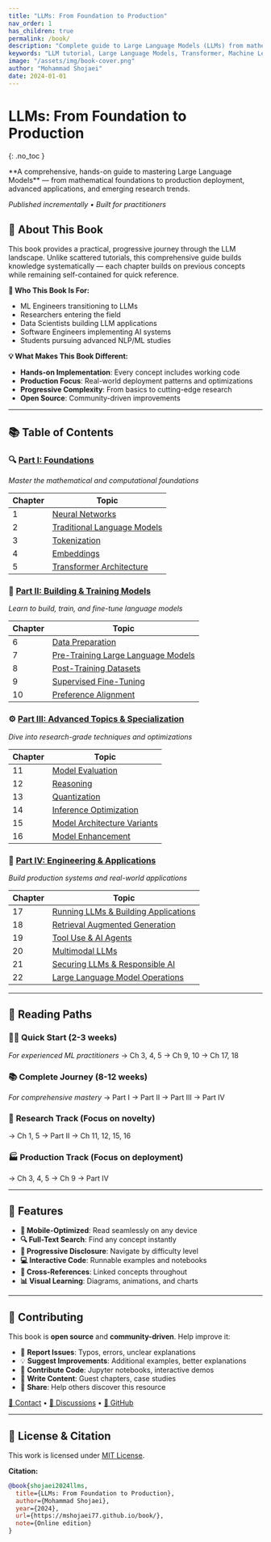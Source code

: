 ```yaml
---
title: "LLMs: From Foundation to Production"
nav_order: 1
has_children: true
permalink: /book/
description: "Complete guide to Large Language Models (LLMs) from mathematical foundations to production deployment. Learn transformers, fine-tuning, RAG, and MLOps with hands-on code examples."
keywords: "LLM tutorial, Large Language Models, Transformer, Machine Learning, AI book, Deep Learning, Production ML, Fine-tuning, RAG"
image: "/assets/img/book-cover.png"
author: "Mohammad Shojaei"
date: 2024-01-01
---
```


# LLMs: From Foundation to Production
{: .no_toc }

<div class="code-example" markdown="1">
**A comprehensive, hands-on guide to mastering Large Language Models** — from mathematical foundations to production deployment, advanced applications, and emerging research trends.

*Published incrementally • Built for practitioners*
</div>

## 📖 About This Book

This book provides a practical, progressive journey through the LLM landscape. Unlike scattered tutorials, this comprehensive guide builds knowledge systematically — each chapter builds on previous concepts while remaining self-contained for quick reference.

**🎯 Who This Book Is For:**
- ML Engineers transitioning to LLMs
- Researchers entering the field
- Data Scientists building LLM applications
- Software Engineers implementing AI systems
- Students pursuing advanced NLP/ML studies

**💡 What Makes This Book Different:**
- **Hands-on Implementation**: Every concept includes working code
- **Production Focus**: Real-world deployment patterns and optimizations
- **Progressive Complexity**: From basics to cutting-edge research
- **Open Source**: Community-driven improvements

---

## 📚 Table of Contents

### 🔍 [Part I: Foundations](part1-foundations/)
*Master the mathematical and computational foundations*

| Chapter | Topic |
|---------|-------|
| 1 | [Neural Networks](part1-foundations/01_neural_networks.html) |
| 2 | [Traditional Language Models](part1-foundations/02_traditional_language_models.html) |
| 3 | [Tokenization](part1-foundations/03_tokenization.html) |
| 4 | [Embeddings](part1-foundations/04_embeddings.html) |
| 5 | [Transformer Architecture](part1-foundations/05_transformer_architecture.html) |

### 🧬 [Part II: Building & Training Models](part2-building-and-training/)
*Learn to build, train, and fine-tune language models*

| Chapter | Topic |
|---------|-------|
| 6 | [Data Preparation](part2-building-and-training/06_data_preparation.html) |
| 7 | [Pre-Training Large Language Models](part2-building-and-training/07_pre_training_large_language_models.html) |
| 8 | [Post-Training Datasets](part2-building-and-training/08_post_training_datasets.html) |
| 9 | [Supervised Fine-Tuning](part2-building-and-training/09_supervised_fine_tuning.html) |
| 10 | [Preference Alignment](part2-building-and-training/10_preference_alignment.html) |

### ⚙️ [Part III: Advanced Topics & Specialization](part3-advanced-topics/)
*Dive into research-grade techniques and optimizations*

| Chapter | Topic |
|---------|-------|
| 11 | [Model Evaluation](part3-advanced-topics/11_model_evaluation.html) |
| 12 | [Reasoning](part3-advanced-topics/12_reasoning.html) |
| 13 | [Quantization](part3-advanced-topics/13_quantization.html) |
| 14 | [Inference Optimization](part3-advanced-topics/14_inference_optimization.html) |
| 15 | [Model Architecture Variants](part3-advanced-topics/15_model_architecture_variants.html) |
| 16 | [Model Enhancement](part3-advanced-topics/16_model_enhancement.html) |

### 🚀 [Part IV: Engineering & Applications](part4-engineering-and-applications/)
*Build production systems and real-world applications*

| Chapter | Topic |
|---------|-------|
| 17 | [Running LLMs & Building Applications](part4-engineering-and-applications/17_running_llms_building_applications.html) |
| 18 | [Retrieval Augmented Generation](part4-engineering-and-applications/18_retrieval_augmented_generation.html) |
| 19 | [Tool Use & AI Agents](part4-engineering-and-applications/19_tool_use_ai_agents.html) |
| 20 | [Multimodal LLMs](part4-engineering-and-applications/20_multimodal_llms.html) |
| 21 | [Securing LLMs & Responsible AI](part4-engineering-and-applications/21_securing_llms_responsible_ai.html) |
| 22 | [Large Language Model Operations](part4-engineering-and-applications/22_large_language_model_operations.html) |  

---

## 🎯 Reading Paths

### 🏃‍♂️ **Quick Start** (2-3 weeks)
*For experienced ML practitioners*
→ Ch 3, 4, 5 → Ch 9, 10 → Ch 17, 18

### 📚 **Complete Journey** (8-12 weeks)  
*For comprehensive mastery*
→ Part I → Part II → Part III → Part IV

### 🔬 **Research Track** (Focus on novelty)
→ Ch 1, 5 → Part II → Ch 11, 12, 15, 16

### 🏭 **Production Track** (Focus on deployment)
→ Ch 3, 4, 5 → Ch 9 → Part IV

---

## 💫 Features

- **📱 Mobile-Optimized**: Read seamlessly on any device
- **🔍 Full-Text Search**: Find any concept instantly  
- **📖 Progressive Disclosure**: Navigate by difficulty level
- **💻 Interactive Code**: Runnable examples and notebooks
- **🔗 Cross-References**: Linked concepts throughout
- **📊 Visual Learning**: Diagrams, animations, and charts

---

## 🤝 Contributing

This book is **open source** and **community-driven**. Help improve it:

- 🐛 **Report Issues**: Typos, errors, unclear explanations
- 💡 **Suggest Improvements**: Additional examples, better explanations  
- 🔧 **Contribute Code**: Jupyter notebooks, interactive demos
- 📝 **Write Content**: Guest chapters, case studies
- 🌟 **Share**: Help others discover this resource

[📧 Contact](mailto:shojaei.dev@gmail.com) • [💬 Discussions](https://github.com/mshojaei77/mshojaei77.github.io/discussions) • [🐙 GitHub](https://github.com/mshojaei77/mshojaei77.github.io)

---

## 📄 License & Citation

This work is licensed under [MIT License](https://opensource.org/licenses/MIT).

**Citation:**
```bibtex
@book{shojaei2024llms,
  title={LLMs: From Foundation to Production},
  author={Mohammad Shojaei},
  year={2024},
  url={https://mshojaei77.github.io/book/},
  note={Online edition}
}
``` 